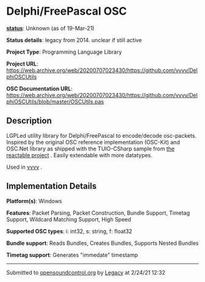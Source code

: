 # Delphi/FreePascal OSC

**[status](../implementation-status.html)**: Unknown (as of 19-Mar-21)

**Status details**: 
legacy from 2014. unclear if still active

**Project Type**: Programming Language Library

**Project URL**: <https://web.archive.org/web/20200707023430/https://github.com/vvvv/DelphiOSCUtils>

**OSC Documentation URL**: <https://web.archive.org/web/20200707023430/https://github.com/vvvv/DelphiOSCUtils/blob/master/OSCUtils.pas>

## Description

LGPLed utility library for Delphi/FreePascal to encode/decode osc-packets. Inspired by the original OSC reference implementation (OSC-Kit) and OSC.Net library as shipped with the TUIO-CSharp sample from [the reactable project](http://reactable.iua.upf.edu/?software) . Easily extendable with more datatypes. <p> Used in [vvvv](implementation/vvvv) .

## Implementation Details

**Platform(s)**: Windows

**Features**: Packet Parsing, Packet Construction, Bundle Support, Timetag Support, Wildcard Matching Support, High Speed

**Supported OSC types**: i: int32, s: string, f: float32

**Bundle support**: Reads Bundles, Creates Bundles, Supports Nested Bundles

**Timetag support**: Generates "immedate" timestamp

---
Submitted to [opensoundcontrol.org](https://opensoundcontrol.org) by [Legacy](legacy-site.html) at 2/24/21 12:32
